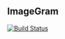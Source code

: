 ## ImageGram

[![Build Status](https://travis-ci.org/alonecuzzo/ImageGram.svg?branch=master)](https://travis-ci.org/alonecuzzo/ImageGram)
